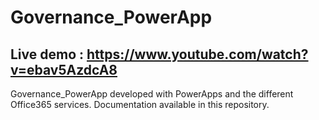 # Governance_PowerApp
## Live demo : https://www.youtube.com/watch?v=ebav5AzdcA8
Governance_PowerApp developed with PowerApps and the different Office365 services. Documentation available in this repository.
